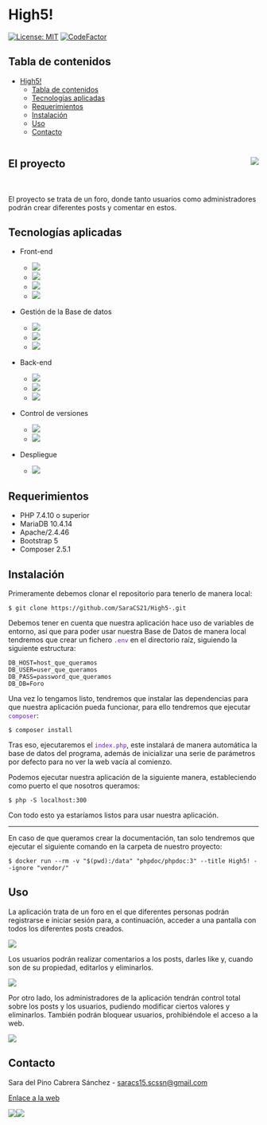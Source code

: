 # High5!

[![License: MIT](https://img.shields.io/badge/License-MIT-yellow.svg)](https://opensource.org/licenses/MIT) [![CodeFactor](https://www.codefactor.io/repository/github/saracs21/high5-/badge)](https://www.codefactor.io/repository/github/saracs21/high5-)

## Tabla de contenidos

- [High5!](#high5)
  - [Tabla de contenidos](#tabla-de-contenidos)
  - [Tecnologías aplicadas](#tecnologías-aplicadas)
  - [Requerimientos](#requerimientos)
  - [Instalación](#instalación)
  - [Uso](#uso)
  - [Contacto](#contacto)

<div style="display:flex;align-items:center;justify-content:space-between;width=100%;margin-bottom:2rem;">
    <h2>El proyecto</h2>
    <img src="https://i.imgur.com/XFhOu86.png">
</div>
<a id="proyecto"></a>

El proyecto se trata de un foro, donde tanto usuarios como administradores podrán crear diferentes posts y comentar en estos.

## Tecnologías aplicadas
<a id="tecnologias"></a>

- Front-end

    - ![](https://i.imgur.com/b94t1MP.png)
    - ![](https://i.imgur.com/ItJlcfb.png)
    - ![](https://i.imgur.com/707KDQ7.png)
    - ![](https://i.imgur.com/GmJkc6Q.png)
- Gestión de la Base de datos
    
    - ![](https://i.imgur.com/iD5UNCT.png)
    - ![](https://i.imgur.com/mQAwNfH.png)
    - ![](https://i.imgur.com/nt5MfST.png)
- Back-end

    - ![](https://i.imgur.com/5nOhMsa.png)
    - ![](https://i.imgur.com/eTEnddN.png)
    - ![](https://i.imgur.com/jagrocW.png)
- Control de versiones 

    - ![](https://i.imgur.com/OVEFEj6.png)
    - ![](https://i.imgur.com/gRzGqDh.png)
- Despliegue

    - ![](https://i.imgur.com/PVb1u3s.png)

## Requerimientos
<a id="requerimientos"></a>

- PHP 7.4.10 o superior
- MariaDB 10.4.14
- Apache/2.4.46 
- Bootstrap 5
- Composer 2.5.1

## Instalación
<a id="instalacion"></a>

Primeramente debemos clonar el repositorio para tenerlo de manera local:

```bash=
$ git clone https://github.com/SaraCS21/High5-.git
```
Debemos tener en cuenta que nuestra aplicación hace uso de variables de entorno, así que para poder usar nuestra Base de Datos de manera local tendremos que crear un fichero <span style="color:#6f11eb">`.env`</span> en el directorio raíz, siguiendo la siguiente estructura:

```js=
DB_HOST=host_que_queramos
DB_USER=user_que_queramos
DB_PASS=password_que_queramos
DB_DB=Foro 
```

Una vez lo tengamos listo, tendremos que instalar las dependencias para que nuestra aplicación pueda funcionar, para ello tendremos que ejecutar <span style="color:#6f11eb">`composer`</span>:

```bash=
$ composer install
```

Tras eso, ejecutaremos el <span style="color:#6f11eb">`index.php`</span>, este instalará de manera automática la base de datos del programa, además de inicializar una serie de parámetros por defecto para no ver la web vacía al comienzo.

Podemos ejecutar nuestra aplicación de la siguiente manera, estableciendo como puerto el que nosotros queramos:

```bash=
$ php -S localhost:300
```

Con todo esto ya estaríamos listos para usar nuestra aplicación.

--- 

En caso de que queramos crear la documentación, tan solo tendremos que ejecutar el siguiente comando en la carpeta de nuestro proyecto:

```bash=
$ docker run --rm -v "$(pwd):/data" "phpdoc/phpdoc:3" --title High5! --ignore "vendor/"
```

## Uso
<a id="uso"></a>

La aplicación trata de un foro en el que diferentes personas podrán registrarse e iniciar sesión para, a continuación, acceder a una pantalla con todos los diferentes posts creados.

![](https://i.imgur.com/Hmt46XR.png)

Los usuarios podrán realizar comentarios a los posts, darles like y, cuando son de su propiedad, editarlos y eliminarlos.

![](https://i.imgur.com/yOR99Nn.png)

Por otro lado, los administradores de la aplicación tendrán control total sobre los posts y los usuarios, pudiendo modificar ciertos valores y eliminarlos. También podrán bloquear usuarios, prohibiéndole el acceso a la web.

![](https://i.imgur.com/OClp3u3.png)

## Contacto
<a id="contacto"></a>

Sara del Pino Cabrera Sánchez - saracs15.scssn@gmail.com

[Enlace a la web](https://limitless-shore-46526.herokuapp.com/)

[![](https://i.imgur.com/F0jmP7u.png)](https://www.linkedin.com/in/sarascs/)[![](https://i.imgur.com/xICWHyo.png)](https://github.com/SaraCS21)